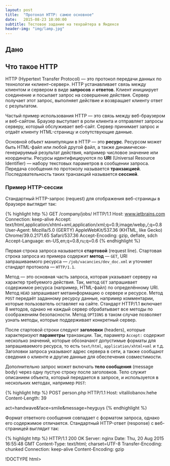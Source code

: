 ```yaml
---
layout: post
title:  "Протокол HTTP: самое основное"
date:   2015-08-23 10:00:00
subtitle: Тестовое задание на техрайтера в Яндексе
header-img: "img/lamp.jpg"
---
```


## Дано

## Что такое HTTP

HTTP (Hypertext Transfer Protocol) — это протокол передачи данных по технологии «клиент–сервер». HTTP устанавливает связь между клиентом и сервером в виде **запросов** и **ответов**. Клиент инициирует соединение и посылает запрос на совершение действия. Сервер получает этот запрос, выполняет действие и возвращает клиенту ответ с результатом.

Частый пример использования HTTP — это связь между веб-браузером и веб-сайтом. Браузер выступает в роли клиента и отправляет запросы серверу, который обслуживает веб-сайт. Сервер принимает запрос и отдаёт клиенту HTML-страницу и сопутствующие данные. 

Основной объект манипуляции в HTTP — это **ресурс**. Ресурсом может быть HTML-файл или любой другой файл, а также динамически-генерируемый результат действия, например числовое значение или координаты. Ресурсы идентифицируются по **URI** (Universal Resource Identifier) — набору текстовых параметров в сообщении запроса. Передача сообщения по протоколу называется **транзакцией**. Последовательность таких транзакций называется **сессией**.

### Пример HTTP-сессии

Стандартный HTTP-запрос (request) для отображения веб-страницы в браузере выглядит так:

{% highlight http %}
GET /company/jobs/ HTTP/1.1
Host: www.jetbrains.com
Connection: keep-alive
Accept: text/html,application/xhtml+xml,application/xml;q=0.9,image/webp,*/*;q=0.8
User-Agent: Mozilla/5.0 (GERTY) AppleWebKit/537.36 (KHTML, like Gecko) Chrome/39.0.2171.65 Safari/537.36
Accept-Encoding: gzip, deflate, sdch
Accept-Language: en-US,en;q=0.8,ru;q=0.6
{% endhighlight %}

Первая строка запроса называется **стартовой** (request line). Стартовая строка запроса из примера содержит **метод** — `GET`, URI запрашиваемого ресурса — `/job/vacancies/dev_doc.xml` и уточняет стандарт протокола — `HTTP/1.1`.

Метод — это основная часть запроса, которая указывает серверу на характер требуемого действия. Так, метод `GET` запрашивает содержимое ресурса (например, HTML-файл) по определённому URI. Метод `HEAD` запрашивает метаинформацию о сервере и ресурсе. Метод `POST` передаёт заданному ресурсу данные, например комментарии, которые пользователь оставляет на сайте. Стандарт HTTP/1.1 включает 8 методов, однако не каждый сервер обрабатывает все методы по соображениям безопасности. Метод `OPTIONS` в таком случае позволяет узнать методы, которые поддерживает конкретный сервер.

После стартовой строки следуют **заголовки** (headers), которые характеризуют **параметры** транзакции. Так, параметр `Accept:` содержит несколько значений, которые обозначают допустимые форматы для запрашиваемого ресурса, то есть `text/html`, `application/xhtml+xml` и т.д. Заголовки запроса указывают адрес сервера в сети, а также сообщают сведения о клиенте и другие данные для обеспечения совместимости.

Дополнительно запрос может включать **тело сообщения** (message body) через одну пустую строку после заголовков. Тело служит описанием объекта, который передается в запросе, и используется в нескольких методах, например `POST`:

{% highlight http %}
POST person.php HTTP/1.1
Host: vitalilobanov.hehe
Content-Length: 39

act=handwave&face=smile&message=heyguys
{% endhighlight %}

Формат ответного сообщения совпадает с форматом запроса, однако его содержимое отличается. Стандартный HTTP-ответ (response) с веб-страницей выглядит так:

{% highlight http %}
HTTP/1.1 200 OK
Server: nginx
Date: Thu, 20 Aug 2015 16:55:48 GMT
Content-Type: text/html; charset=UTF-8
Transfer-Encoding: chunked
Connection: keep-alive
Content-Encoding: gzip

!DOCTYPE html><html><head><title>JetBrains :: Currently Open Job Positions...
{% endhighlight %}

Стартовая строка ответа содержит версию протокола `HTTP/1.1`, код состояния `200` и пояснение к коду `OK`. Код состояния напрямую указывает на результат запроса. Например, коды типа `2xx` указывают на успешную обработку запроса, коды `3xx` сообщают о необходимости перенаправления запроса, коды `4xx` говорят об ошибке на стороне клиента, а коды `5xx` — об ошибке на стороне сервера.

Заголовки ответа также содержат параметры транзакции. Например, параметр `Content-Type:` указывает на формат передаваемого клиенту ресурса, то есть `text/html`. Заголовки ответа включают сведения о сервере, дате транзакции, механизмах кеширования, кодировках и другие параметры.   

Тело сообщения ответа содержит описание запрошенного ресурса. В случае примера выше, ресурс — это HTML-страница, которую клиент получает и показывает пользователю: `<!DOCTYPE html><html><head><title>...`

### HTTP и другие протоколы

HTTP — это протокол **прикладного** уровня из семейства протоколов TCP/IP. HTTP и протоколы других уровней, например TCP, одновременно участвуют в сетевом взаимодействии. TCP — это протокол **транспортного** уровня, который обеспечивает передачу потоков данных между клиентом и сервером. TCP-соединение создается между клиентом и сервером при каждом HTTP-запросе.

В отличие от TCP и многих протоколов, HTTP — это **stateless**-протокол, то есть протокол, который не сохраняет состояние соединения. Это означает, что HTTP-соединение прерывается после каждой транзакции без сохранения сведений об этой транзакции. Однако различные клиентские и серверные приложения могут запоминать сведения о транзакциях и сессиях. Это полезно, например, когда нужно сохранять авторизацию пользователя на веб-сайте без необходимости выполнять аутентификацию в каждом запросе.

##### Дополнительные источники

1. [HTTP — Webmaster in a Nutshell](http://docstore.mik.ua/orelly/webprog/webnut/ch17_01.htm)
2. [Hypertext Transfer Protocol — Wikipedia (en)](https://en.wikipedia.org/wiki/Hypertext_Transfer_Protocol)
3. [http://www.w3.org/Protocols/rfc2616/rfc2616.html](http://www.w3.org/Protocols/rfc2616/rfc2616.html)
4. [HTTP Made Really Easy — James Marshall](http://www.jmarshall.com/easy/http/)
